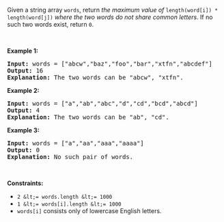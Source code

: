 Given a string array `` words ``, return _the maximum value of_ `` length(word[i]) * length(word[j]) `` _where the two words do not share common letters_. If no such two words exist, return `` 0 ``.

&nbsp;

__Example 1:__

<pre>
<strong>Input:</strong> words = ["abcw","baz","foo","bar","xtfn","abcdef"]
<strong>Output:</strong> 16
<strong>Explanation:</strong> The two words can be "abcw", "xtfn".
</pre>

__Example 2:__

<pre>
<strong>Input:</strong> words = ["a","ab","abc","d","cd","bcd","abcd"]
<strong>Output:</strong> 4
<strong>Explanation:</strong> The two words can be "ab", "cd".
</pre>

__Example 3:__

<pre>
<strong>Input:</strong> words = ["a","aa","aaa","aaaa"]
<strong>Output:</strong> 0
<strong>Explanation:</strong> No such pair of words.
</pre>

&nbsp;

__Constraints:__

*   `` 2 &lt;= words.length &lt;= 1000 ``
*   `` 1 &lt;= words[i].length &lt;= 1000 ``
*   `` words[i] `` consists only of lowercase English letters.